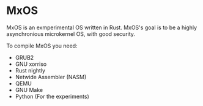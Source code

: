 # MxOS
MxOS is an exmperimental OS written in Rust.
MxOS's goal is to be a highly asynchronious microkernel OS, with good security.

To compile MxOS you need:
  - GRUB2
  - GNU xorriso
  - Rust nightly
  - Netwide Assembler (NASM)
  - QEMU
  - GNU Make
  - Python (For the experiments)
